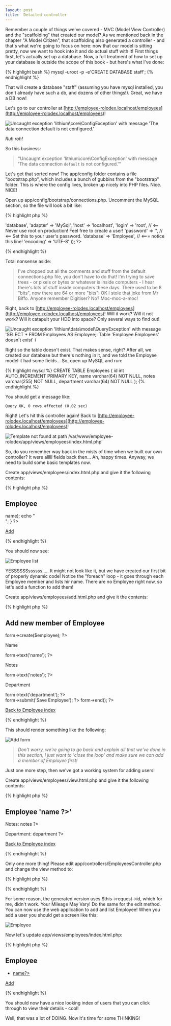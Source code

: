 ```yaml
---
layout: post
title:  Detailed controller
---
```


Remember a couple of things we've covered - MVC (Model View Controller) and the "scaffolding" that created our model? As we mentioned back in the chapter "A Model Citizen", that scaffolding also generated a controller - and that's what we're going to focus on here: now that our model is sitting pretty, now we want to hook into it and do actual stuff with it! First things first, let's actually set up a database. Now, a full treatment of how to set up your database is outside the scope of this book - but here's what I've done:

{% highlight bash %}
    mysql -uroot -p -e'CREATE DATABASE staff';
{% endhighlight %}

That will create a database "staff" (assuming you have mysql installed, you don't already have such a db, and dozens of other things!). Great, we have a DB now!

Let's go to our controller at [http://employee-rolodex.localhost/employees](http://employee-rolodex.localhost/employees)!

![Uncaught exception 'lithium\core\ConfigException' with message 'The data connection `default` is not configured.'](images/crashy-controller.png)

_Ruh roh!_

So this business:

> "Uncaught exception 'lithium\core\ConfigException' with message 'The data connection `default` is not configured.'"

Let's get that sorted now! The app/config folder contains a file "bootstrap.php", which includes a bunch of gubbins from the "bootstrap" folder. This is where the config lives, broken up nicely into PHP files. Nice. NICE!

Open up app/config/bootstrap/connections.php. Uncomment the MySQL section, so the file will look a bit like:

{% highlight php %}
<?php
use lithium\data\Connections;
 Connections::add('default', array(
 	'type' => 'database',
 	'adapter' => 'MySql',
 	'host' => 'localhost',
 	'login' => 'root', // <== Never use root on production! Feel free to create a user!
 	'password' => '', // <== Set this to your user's password.
 	'database' => 'Employee', // <=== notice this line!
 	'encoding' => 'UTF-8'
 ));
?>
{% endhighlight %}

Total nonsense aside:

> I've chopped out all the comments and stuff from the default connections.php file, you don't have to do that! I'm trying to save trees - or pixels or bytes or whatever is inside computers - I hear there's lots of stuff inside computers these days. There used to be 8 "bits", now there are 64 or more "bits"! OK I stole that joke from Mr Biffo. Anyone remember Digitiser? No? Moc-moc-a-moc!

Right, back to [http://employee-rolodex.localhost/employees](http://employee-rolodex.localhost/employees)! Will it work? Will it not work? Will it catapult your HDD into space? Only several ways to find out!

![ Uncaught exception 'lithium\data\model\QueryException' with message 'SELECT * FROM `Employees` AS `Employee`;: Table 'Employee.Employees' doesn't exist' i](images/crashy-db.png)

Right so the table doesn't exist. That makes sense, right? After all, we created our database but there's nothing in it, and we told the Employee model it had some fields... So, open up MySQL and run:

{% highlight mysql %}
CREATE TABLE Employees (
    id int AUTO_INCREMENT PRIMARY KEY,
    name varchar(64) NOT NULL,
    notes varchar(255) NOT NULL,
    department varchar(64) NOT NULL
);
{% endhighlight %}

You should get a message like:

	Query OK, 0 rows affected (0.02 sec)

Right! Let's hit this controller again! Back to [http://employee-rolodex.localhost/employees](http://employee-rolodex.localhost/employees)!

![Template not found at path `/var/www/employee-rolodex/app/views/employees/index.html.php`'](images/crashy-no-template.png)

So, do you remember way back in the mists of time when we built our own controller? It were alllll fields back then... Ah, happy times. Anyway, we need to build some basic templates now.

Create app/views/employees/index.html.php and give it the following contents:

{% highlight php %}
<h2>Employee</h2>
<?php
foreach($employees as $employee) {
    echo $h($employee->name);
    echo "<br/>";
}
?>
<p><a class="btn btn-large" href="<?= $this->url(array('Employees::add')); ?>">Add</a></p>
{% endhighlight %}

You should now see:

![Employee list](images/employees-list.png)

YESSSSSSssssss..... It might not look like it, but we have created our first bit of properly dynamic code! Notice the "foreach" loop - it goes through each Employee member and lists hir name. There are no Employee right now, so let's add a function to add them!

Create app/views/employees/add.html.php and give it the contents:

{% highlight php %}
<h2>Add new member of Employee</h2>

<?= $this->form->create($employee); ?>
<label>Name</label>
<?= $this->form->text('name'); ?>
<label>Notes</label>
<?= $this->form->text('notes'); ?>
<label>Department</label>
<?= $this->form->text('department'); ?>
<br/>
<?= $this->form->submit('Save Employee'); ?>
<?= $this->form->end(); ?>

<p><a class="btn btn-large" href="<?= $this->url(array('Employees::index')); ?>">Back to Employee index</a></p>
{% endhighlight %}

This should render something like the following:

![Add form](images/add-form.png)

> _Don't worry, we're going to go back and explain all that we've done in this section, I just want to 'close the loop' and make sure we can add a member of Employee first!_

Just one more step, then we've got a working system for adding users!

Create app/views/employees/view.html.php and give it the following contents:

{% highlight php %}
<h2>Employee '<?= $employee->name ?>'</h2>
<p> Notes: <?= $employee->notes ?></p>
<p> Department: <?= $employee->department ?></p>

<p><a class="btn btn-large" href="<?= $this->url(array('Employees::index')); ?>">Back to Employee index</a></p>
{% endhighlight %}

Only one more thing! Please edit app/controllers/EmployeesController.php and change the view method to:

{% highlight php %}
<?php

// ...
	public function view($id) {
        $employee = Employees::first($id);
		return compact('Employee');
	}
// ...
?>
{% endhighlight %}

For some reason, the generated version uses $this->request->id, which for me, didn't work. Your Mileage May Vary! Do the same for the edit method. You can now use the web application to add and list Employee! When you add a user you should get a screen like this:

![Employee](images/employees.png)

Now let's update app/views/employees/index.html.php:

{% highlight php %}
<h2>Employee</h2>
<ul>
<?php
foreach($employees as $employee) {
    ?><li><a href="<?=$this->url(array('Employees::view', 'args' => array($employee->id)));?>">
            <?=$employee->name?>
        </a></li><?php
}
?>
</ul>
<p><a class="btn btn-large" href="<?= $this->url(array('Employees::add')); ?>">Add</a></p>
{% endhighlight %}

You should now have a nice looking index of users that you can click through to view their details - cool!

Well, that was a lot of DOING. Now it's time for some THINKING!